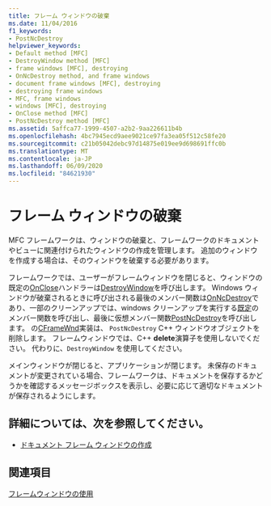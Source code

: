 ```yaml
---
title: フレーム ウィンドウの破棄
ms.date: 11/04/2016
f1_keywords:
- PostNcDestroy
helpviewer_keywords:
- Default method [MFC]
- DestroyWindow method [MFC]
- frame windows [MFC], destroying
- OnNcDestroy method, and frame windows
- document frame windows [MFC], destroying
- destroying frame windows
- MFC, frame windows
- windows [MFC], destroying
- OnClose method [MFC]
- PostNcDestroy method [MFC]
ms.assetid: 5affca77-1999-4507-a2b2-9aa226611b4b
ms.openlocfilehash: 4bc7945ecd9aee9021ce97fa3ea05f512c58fe20
ms.sourcegitcommit: c21b05042debc97d14875e019ee9d698691ffc0b
ms.translationtype: MT
ms.contentlocale: ja-JP
ms.lasthandoff: 06/09/2020
ms.locfileid: "84621930"
---
```

# <a name="destroying-frame-windows"></a>フレーム ウィンドウの破棄

MFC フレームワークは、ウィンドウの破棄と、フレームワークのドキュメントやビューに関連付けられたウィンドウの作成を管理します。 追加のウィンドウを作成する場合は、そのウィンドウを破棄する必要があります。

フレームワークでは、ユーザーがフレームウィンドウを閉じると、ウィンドウの既定の[OnClose](reference/cwnd-class.md#onclose)ハンドラーは[DestroyWindow](reference/cwnd-class.md#destroywindow)を呼び出します。 Windows ウィンドウが破棄されるときに呼び出される最後のメンバー関数は[OnNcDestroy](reference/cwnd-class.md#onncdestroy)であり、一部のクリーンアップでは、windows クリーンアップを実行する[既定](reference/cwnd-class.md#default)のメンバー関数を呼び出し、最後に仮想メンバー関数[PostNcDestroy](reference/cwnd-class.md#postncdestroy)を呼び出します。 の[CFrameWnd](reference/cframewnd-class.md)実装は、 `PostNcDestroy` C++ ウィンドウオブジェクトを削除します。 フレームウィンドウでは、C++ **delete**演算子を使用しないでください。 代わりに、`DestroyWindow` を使用してください。

メインウィンドウが閉じると、アプリケーションが閉じます。 未保存のドキュメントが変更されている場合、フレームワークは、ドキュメントを保存するかどうかを確認するメッセージボックスを表示し、必要に応じて適切なドキュメントが保存されるようにします。

## <a name="what-do-you-want-to-know-more-about"></a>詳細については、次を参照してください。

- [ドキュメント フレーム ウィンドウの作成](creating-document-frame-windows.md)

## <a name="see-also"></a>関連項目

[フレームウィンドウの使用](using-frame-windows.md)
